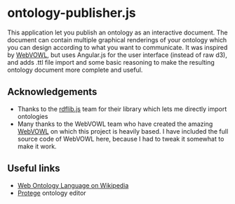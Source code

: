 # ontology-publisher.js

This application let you publish an ontology as an interactive document. The document can contain multiple graphical renderings of your ontology which you can design according to what you want to communicate.
It was inspired by [WebVOWL](https://github.com/VisualDataWeb/WebVOWL), but uses Angular.js for the user interface (instead of raw d3), and adds .ttl file import and some basic reasoning to make the resulting ontology document more complete and useful.
 
## Acknowledgements
* Thanks to the [rdflib.js](https://github.com/linkeddata/rdflib.js) team for their library which lets me directly import ontologies 
* Many thanks to the WebVOWL team who have created the amazing [WebVOWL](https://github.com/VisualDataWeb/WebVOWL) on which this project is heavily based. I have included the full source code of WebVOWL here, because I had to tweak it somewhat to make it work.

## Useful links
* [Web Ontology Language on Wikipedia](https://en.wikipedia.org/wiki/Web_Ontology_Language)
* [Protege](http://protege.stanford.edu/) ontology editor



 

